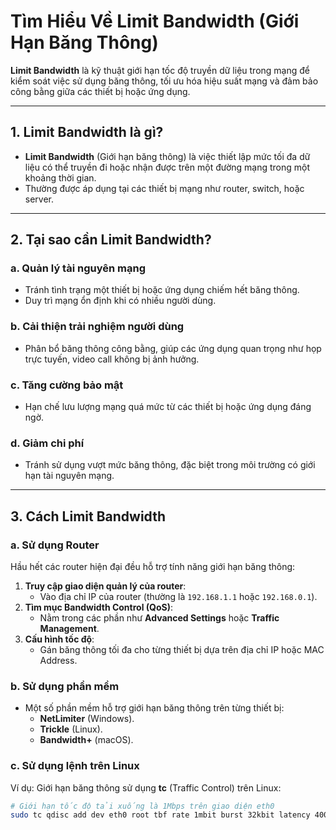 #  **Tìm Hiểu Về Limit Bandwidth (Giới Hạn Băng Thông)**

**Limit Bandwidth** là kỹ thuật giới hạn tốc độ truyền dữ liệu trong mạng để kiểm soát việc sử dụng băng thông, tối ưu hóa hiệu suất mạng và đảm bảo công bằng giữa các thiết bị hoặc ứng dụng.

---

## 1. **Limit Bandwidth là gì?**
- **Limit Bandwidth** (Giới hạn băng thông) là việc thiết lập mức tối đa dữ liệu có thể truyền đi hoặc nhận được trên một đường mạng trong một khoảng thời gian.
- Thường được áp dụng tại các thiết bị mạng như router, switch, hoặc server.

---

## 2. **Tại sao cần Limit Bandwidth?**
### a. **Quản lý tài nguyên mạng**
- Tránh tình trạng một thiết bị hoặc ứng dụng chiếm hết băng thông.
- Duy trì mạng ổn định khi có nhiều người dùng.

### b. **Cải thiện trải nghiệm người dùng**
- Phân bổ băng thông công bằng, giúp các ứng dụng quan trọng như họp trực tuyến, video call không bị ảnh hưởng.

### c. **Tăng cường bảo mật**
- Hạn chế lưu lượng mạng quá mức từ các thiết bị hoặc ứng dụng đáng ngờ.

### d. **Giảm chi phí**
- Tránh sử dụng vượt mức băng thông, đặc biệt trong môi trường có giới hạn tài nguyên mạng.

---

## 3. **Cách Limit Bandwidth**
### a. **Sử dụng Router**
Hầu hết các router hiện đại đều hỗ trợ tính năng giới hạn băng thông:
1. **Truy cập giao diện quản lý của router**:
   - Vào địa chỉ IP của router (thường là `192.168.1.1` hoặc `192.168.0.1`).
2. **Tìm mục Bandwidth Control (QoS)**:
   - Nằm trong các phần như **Advanced Settings** hoặc **Traffic Management**.
3. **Cấu hình tốc độ**:
   - Gán băng thông tối đa cho từng thiết bị dựa trên địa chỉ IP hoặc MAC Address.

### b. **Sử dụng phần mềm**
- Một số phần mềm hỗ trợ giới hạn băng thông trên từng thiết bị:
  - **NetLimiter** (Windows).
  - **Trickle** (Linux).
  - **Bandwidth+** (macOS).

### c. **Sử dụng lệnh trên Linux**
Ví dụ: Giới hạn băng thông sử dụng **tc** (Traffic Control) trên Linux:
```bash
# Giới hạn tốc độ tải xuống là 1Mbps trên giao diện eth0
sudo tc qdisc add dev eth0 root tbf rate 1mbit burst 32kbit latency 400ms
